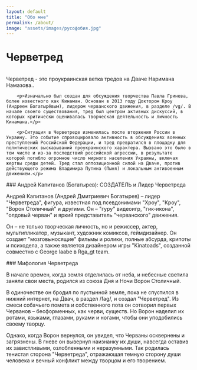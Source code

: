```yaml
---
layout: default
title: "Обо мне"
permalink: /about/
image: "assets/images/русофобия.jpg"
---
```


<div class="about-page post">
    <div class="post-header">
        <h1 class="post-title">Черветред</h1>
    </div>
    <div class="post-image-wrapper">
        <img src="" alt="">
    </div>
    <div class="post-content">
        <p>Черветред - это проукраинская ветка тредов на Дваче Наримана Намазова..</p>

        <p>Изначально был создан для обсуждения творчества Павла Гринева, более известного как Кинаман. Основан в 2013 году Доктором Кроу (Андреем Богатырёвым), лидером черванского движения, в разделе /vg/. В начале своего существования, тред был центром активных дискуссий, в которых критически оценивалась творческая деятельность и личность Кинамана.</p>

        <p>Ситуация в Черветреде изменилась после вторжения России в Украину. Это событие спровоцировало активность в обсуждениях военных преступлений Российской Федерации, и тред превратился в площадку для политических высказываний проукраинского характера. Вызвано это было в том числе и из-за последствий российской агрессии, в результате которой погибло огромное число мирного населения Украины, включая жертвы среди детей. Тред стал оппозиционной силой на Дваче, против действующего режима Владимира Путина (Пыня) и локальным антивоенным движением.</p>



<p>### Андрей Капитанов (Богатырев): СОЗДАТЕЛЬ и Лидер Черветреда</p>

<p>Андрей  Капитанов  (Андрей  Дмитриевич  Богатырев)  –    лидер  "Черветреда",  фигура,  известная  под  псевдонимами  "Хроу",  "Кроу",  "Ворон  Столичный"  и  другими.  Он  –  "гуру"  видеоигр,  "гик-икона",  "олдовый  черван"  и  яркий  представитель  "черванского"  движения. 

Он  –  не  только  творческая  личность,  но  и  режиссер,  актер,  мультипликатор,  музыкант,  художник  комиксов,  геймдизайнер.  Он  создает  "мозговыносящие"  фильмы  и  ролики,  полные  абсурда,  крипоты  и  психодела,  а  также  является  дизайнером  игры  "Kinatoads",  созданной  совместно  с  George  laabe  в  Rga_gt  team.</p>

<p>### Мифология Черветреда</p>

<p>В  начале  времен,  когда  земля  отделилась  от  неба,  и  небесные  светила  заняли  свои  места,  родился  из  союза  Дня  и  Ночи  Ворон  Столичный.

В  одиночестве  он  бродил  по  пустынной  земле,  пока  не  спустился  в  нижний  интернет,  на  Двач,  в  раздел  /fag/,  и  создал  "Черветред".  Из  смеси  собачьего  помета  и  собственного  пота  он  сотворил  первых  Черванов  –  бесформенных,  как  черви,  существ.  Но  Ворон  наделил  их  ротами,  языками,  глазами,  руками  и  ногами,  чтобы  они  уподобились  своему  творцу. 

Однако,  когда  Ворон  вернулся,  он  увидел,  что  Черваны  осквернены  и  загрязнены.  В  гневе  он  вывернул  наизнанку  их  души,  навсегда  оставив  их  завистливыми,  озлобленными  и  неразумными.  Так  родилась  тенистая  сторона  "Черветреда",  отражающая  темную  сторону  души  человека  и  вечный  конфликт  между  творцом  и  его  творением.</p>
    </div>
</div>
